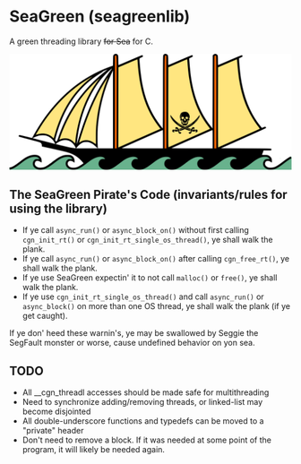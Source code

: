 # SeaGreen (seagreenlib)

A green threading library ~~for Sea~~ for C.

![SeaGreen Pirate Ship Icon](/seagreen-pirate-ship-icon.svg)

## The SeaGreen Pirate's Code (invariants/rules for using the library)

* If ye call `async_run()` or `async_block_on()` without first calling `cgn_init_rt()` or `cgn_init_rt_single_os_thread()`, ye shall walk the plank.
* If ye call `async_run()` or `async_block_on()` after calling `cgn_free_rt()`, ye shall walk the plank.
* If ye use SeaGreen expectin' it to not call `malloc()` or `free()`, ye shall walk the plank.
* If ye use `cgn_init_rt_single_os_thread()` and call `async_run()` or `async_block()` on more than one OS thread, ye shall walk the plank (if ye get caught).

If ye don' heed these warnin's, ye may be swallowed by Seggie the SegFault monster or worse, cause undefined behavior on yon sea.

## TODO

* All __cgn_threadl accesses should be made safe for multithreading
* Need to synchronize adding/removing threads, or linked-list may become disjointed
* All double-underscore functions and typedefs can be moved to a "private" header
* Don't need to remove a block. If it was needed at some point of the program, it will likely be needed again.

